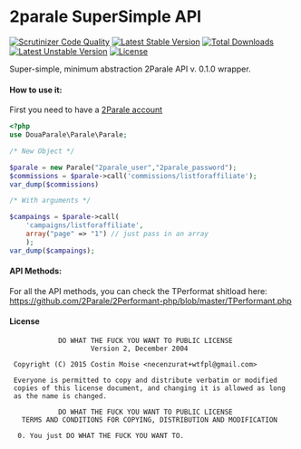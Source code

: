 2parale SuperSimple API
=======
[![Scrutinizer Code Quality](https://scrutinizer-ci.com/g/necenzurat/2parale/badges/quality-score.png?b=master)](https://scrutinizer-ci.com/g/necenzurat/2parale/?branch=master)
[![Latest Stable Version](https://poser.pugx.org/necenzurat/2parale/v/stable.svg)](https://packagist.org/packages/necenzurat/2parale) [![Total Downloads](https://poser.pugx.org/necenzurat/2parale/downloads.svg)](https://packagist.org/packages/necenzurat/2parale) [![Latest Unstable Version](https://poser.pugx.org/necenzurat/2parale/v/unstable.svg)](https://packagist.org/packages/necenzurat/2parale) [![License](https://poser.pugx.org/necenzurat/2parale/license.svg)](https://packagist.org/packages/necenzurat/2parale)

Super-simple, minimum abstraction 2Parale API v. 0.1.0 wrapper.

#### How to use it:

First you need to have a [2Parale account](http://event.2parale.ro/events/click?ad_type=quicklink&aff_code=0795f0f4f&unique=2b4e169e6&redirect_to=https://www.2parale.ro/)

````php
<?php
use DouaParale\Parale\Parale;

/* New Object */

$parale = new Parale("2parale_user","2parale_password");
$commissions = $parale->call('commissions/listforaffiliate');
var_dump($commissions)

/* With arguments */

$campaings = $parale->call(
	'campaigns/listforaffiliate',
	array("page" => "1") // just pass in an array
	);
var_dump($campaings);
````

#### API Methods:

For all the API methods, you can check the TPerformat shitload here: https://github.com/2Parale/2Performant-php/blob/master/TPerformant.php

#### License

````
            DO WHAT THE FUCK YOU WANT TO PUBLIC LICENSE
                    Version 2, December 2004

 Copyright (C) 2015 Costin Moise <necenzurat+wtfpl@gmail.com>

 Everyone is permitted to copy and distribute verbatim or modified
 copies of this license document, and changing it is allowed as long
 as the name is changed.

            DO WHAT THE FUCK YOU WANT TO PUBLIC LICENSE
   TERMS AND CONDITIONS FOR COPYING, DISTRIBUTION AND MODIFICATION

  0. You just DO WHAT THE FUCK YOU WANT TO.
````
